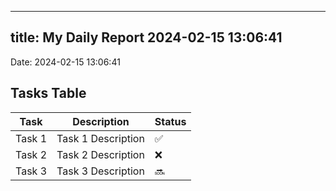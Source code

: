 
---
title: My Daily Report 2024-02-15 13:06:41
---

Date: 2024-02-15 13:06:41

## Tasks Table

| Task | Description | Status |
|------|-------------|--------|
| Task 1 | Task 1 Description | ✅ |
| Task 2 | Task 2 Description | ❌ |
| Task 3 | Task 3 Description | 🔜 |
